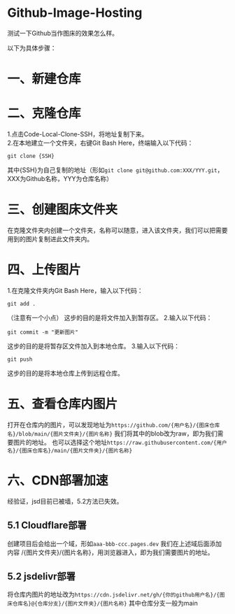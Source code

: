 # Github-Image-Hosting
测试一下Github当作图床的效果怎么样。

以下为具体步骤：
# 一、新建仓库

# 二、克隆仓库
1.点击Code-Local-Clone-SSH，将地址复制下来。<br>
2.在本地建立一个文件夹，右键Git Bash Here，终端输入以下代码：
```
git clone {SSH}
```
其中{SSH}为自己复制的地址（形如`git clone git@github.com:XXX/YYY.git`，XXX为Github名称，YYY为仓库名称）

# 三、创建图床文件夹
在克隆文件夹内创建一个文件夹，名称可以随意，进入该文件夹，我们可以把需要用到的图片复制进此文件夹内。

# 四、上传图片
1.在克隆文件夹内Git Bash Here，输入以下代码：
```
git add .
```
（注意有一个小点）
这步的目的是将文件加入到暂存区。
2.输入以下代码：
```
git commit -m "更新图片"
```
这步的目的是将暂存区文件加入到本地仓库。
3.输入以下代码：
```
git push
```
这步的目的是将本地仓库上传到远程仓库。

# 五、查看仓库内图片
打开在仓库内的图片，可以发现地址为`https://github.com/{用户名}/{图床仓库名}/blob/main/{图片文件夹}/{图片名称}`
我们将其中的blob改为raw，即为我们需要图片的地址。
也可以选择这个地址`https://raw.githubusercontent.com/{用户名}/{图床仓库名}/main/{图片文件夹}/{图片名称}`

# 六、CDN部署加速
经验证，jsd目前已被墙，5.2方法已失效。

## 5.1 Cloudflare部署
创建项目后会给出一个域，形如`aaa-bbb-ccc.pages.dev`
我们在上述域后面添加内容 /{图片文件夹}/{图片名称}，用浏览器进入，即为我们需要图片的地址。

## 5.2 jsdelivr部署
将仓库内图片的地址改为`https://cdn.jsdelivr.net/gh/{你的github用户名}/{图床仓库名}@{仓库分支}/{图片文件夹}/{图片名称}`
其中仓库分支一般为main